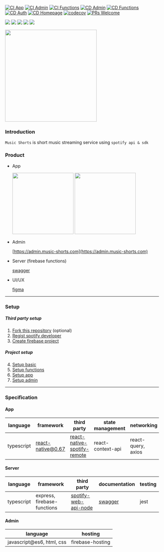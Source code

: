 [![CI App](https://github.com/hardcore-study-group/music-shorts/actions/workflows/ci-app.yml/badge.svg)](https://github.com/hardcore-study-group/music-shorts/actions/workflows/ci-app.yml)
[![CI Admin](https://github.com/hardcore-study-group/music-shorts/actions/workflows/ci-admin.yml/badge.svg)](https://github.com/hardcore-study-group/music-shorts/actions/workflows/ci-admin.yml)
[![CI Functions](https://github.com/hardcore-study-group/music-shorts/actions/workflows/ci-functions.yml/badge.svg)](https://github.com/hardcore-study-group/music-shorts/actions/workflows/ci-functions.yml)
[![CD Admin](https://github.com/hardcore-study-group/music-shorts/actions/workflows/cd-admin.yml/badge.svg)](https://github.com/hardcore-study-group/music-shorts/actions/workflows/cd-admin.yml)
[![CD Functions](https://github.com/hardcore-study-group/music-shorts/actions/workflows/cd-functions.yml/badge.svg)](https://github.com/hardcore-study-group/music-shorts/actions/workflows/cd-functions.yml)
[![CD Auth](https://github.com/hardcore-study-group/music-shorts/actions/workflows/cd-auth.yml/badge.svg)](https://github.com/hardcore-study-group/music-shorts/actions/workflows/cd-auth.yml)
[![CD Homepage](https://github.com/hardcore-study-group/music-shorts/actions/workflows/cd-homepage.yml/badge.svg)](https://github.com/hardcore-study-group/music-shorts/actions/workflows/cd-homepage.yml)
[![codecov](https://codecov.io/gh/hardcore-study-group/music-shorts/branch/main/graph/badge.svg)](https://codecov.io/gh/hardcore-study-group/music-shorts)
[![PRs Welcome](https://img.shields.io/badge/PRs-welcome-brightgreen.svg?style=flat-square)](CONTRIBUTING.md)


<img src="https://img.shields.io/badge/ReactNative-222222?style=for-the-badge&logo=React&logoColor=#61DAFB"> <img src="https://img.shields.io/badge/Typescript-222222?style=for-the-badge&logo=Typescript&logoColor=#3178C6"> <img src="https://img.shields.io/badge/Jest-222222?style=for-the-badge&logo=Jest&logoColor=#C21325"> <img src="https://img.shields.io/badge/firebase-222222?style=for-the-badge&logo=Firebase&logoColor=#C21325"> <img src="https://img.shields.io/badge/spotify-222222?style=for-the-badge&logo=spotify&logoColor=#C21325">

<img width="300" src="https://user-images.githubusercontent.com/48207131/157844702-356aeccc-0b79-4f5b-bd9d-14abef3bddf0.gif">

### Introduction

`Music Shorts` is short music streaming service using `spotify api & sdk`

### Product
- App

  <a href="https://apps.apple.com/app/id1614247798"><img src="https://user-images.githubusercontent.com/27461460/77502559-8c8a8d80-6e9e-11ea-9f8e-0f58c704eed6.png" width="200"/></a> <a href="https://play.google.com/store/apps/details?id=com.hardcorestudygroup.musicshorts"><img src="https://user-images.githubusercontent.com/27461460/77502571-90b6ab00-6e9e-11ea-9e93-235a319ebb41.png" width="200"/></a>

- Admin

  [https://admin.music-shorts.com](https://admin.music-shorts.com)

- Server (firebase functions)

  [swagger](https://us-central1-music-shorts.cloudfunctions.net/api/docs)

- UI/UX

  [figma](https://www.figma.com/file/aFiVrI4vWb7B02eWnKT4db/Music-shorts?node-id=0%3A1)
---
### Setup
##### Third party setup
1. [Fork this repository](./document/setup/fork.md) (optional)
2. [Regist spotify developer](./document/setup/spotify-developer.md)
3. [Create firebase project](./document/setup/firebase.md)
##### Project setup
4. [Setup basic](./document/setup/basic.md)
5. [Setup functions](./document/setup/functions.md)
6. [Setup app](./document/setup/app.md)
7. [Setup admin](./document/setup/admin.md)
---
### Specification
#### App
| language | framework | third party | state management | networking | testing |
|-|-|-|-|-|-|
| typescript | react-native@0.67 | [react-native-spotify-remote](https://github.com/cjam/react-native-spotify-remote) | react-context-api | react-query, axios | jest |

#### Server
| language | framework | third party | documentation | testing |
|-|-|-|-|-|
| typescript | express, firebase-functions | [spotify-web-api-node](https://github.com/thelinmichael/spotify-web-api-node) | [swagger](https://us-central1-music-shorts.cloudfunctions.net/api/docs) | jest |

#### Admin
| language | hosting |
|-|-|
| javascript@es6, html, css | firebase-hosting |
